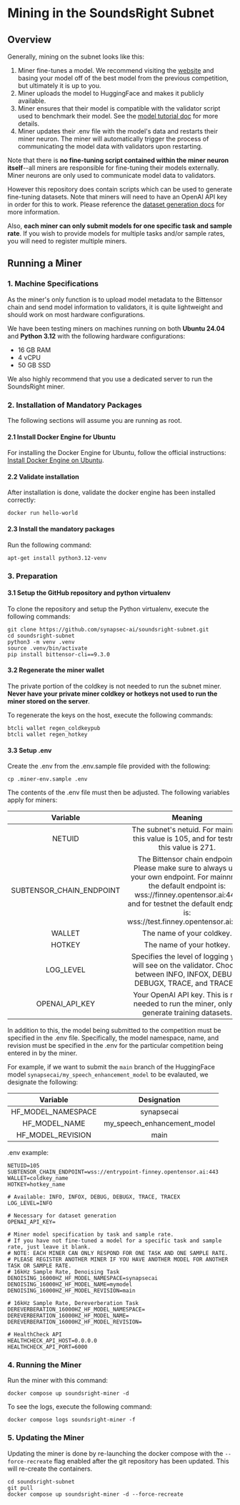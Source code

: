 # Mining in the SoundsRight Subnet

## Overview 

Generally, mining on the subnet looks like this:

1. Miner fine-tunes a model. We recommend visiting the [website](https://www.soundsright.ai) and basing your model off of the best model from the previous competition, but ultimately it is up to you.
2. Miner uploads the model to HuggingFace and makes it publicly available. 
3. Miner ensures that their model is compatible with the validator script used to benchmark their model. See the [model tutorial doc](model_tutorial.md) for more details.
4. Miner updates their .env file with the model's data and restarts their miner neuron. The miner will automatically trigger the process of communicating the model data with validators upon restarting.

Note that there is **no fine-tuning script contained within the miner neuron itself**--all miners are responsible for fine-tuning their models externally. Miner neurons are only used to communicate model data to validators. 

However this repository does contain scripts which can be used to generate fine-tuning datasets. Note that miners will need to have an OpenAI API key in order for this to work. Please reference the [dataset generation docs](generate_data.md) for more information.

Also, **each miner can only submit models for one specific task and sample rate**. If you wish to provide models for multiple tasks and/or sample rates, you will need to register multiple miners.

## Running a Miner

### 1. Machine Specifications

As the miner's only function is to upload model metadata to the Bittensor chain and send model information to validators, it is quite lightweight and should work on most hardware configurations.

We have been testing miners on machines running on both **Ubuntu 24.04** and **Python 3.12** with the following hardware configurations:

- 16 GB RAM
- 4 vCPU
- 50 GB SSD

We also highly recommend that you use a dedicated server to run the SoundsRight miner.

### 2. Installation of Mandatory Packages

The following sections will assume you are running as root.

#### 2.1 Install Docker Engine for Ubuntu 
For installing the Docker Engine for Ubuntu, follow the official instructions: [Install Docker Engine on Ubuntu](https://docs.docker.com/engine/install/ubuntu/).

#### 2.2 Validate installation
After installation is done, validate the docker engine has been installed correctly:
```
docker run hello-world
```

#### 2.3 Install the mandatory packages

Run the following command:
```
apt-get install python3.12-venv
```

### 3. Preparation

#### 3.1 Setup the GitHub repository and python virtualenv
To clone the repository and setup the Python virtualenv, execute the following commands:
```
git clone https://github.com/synapsec-ai/soundsright-subnet.git
cd soundsright-subnet
python3 -m venv .venv
source .venv/bin/activate
pip install bittensor-cli==9.3.0
```

#### 3.2 Regenerate the miner wallet

The private portion of the coldkey is not needed to run the subnet miner. **Never have your private miner coldkey or hotkeys not used to run the miner stored on the server**.

To regenerate the keys on the host, execute the following commands:
```
btcli wallet regen_coldkeypub
btcli wallet regen_hotkey
```

#### 3.3 Setup .env 

Create the .env from the .env.sample file provided with the following:

```
cp .miner-env.sample .env
```

The contents of the .env file must then be adjusted. The following variables apply for miners:

| Variable | Meaning |
| :------: | :-----: |
| NETUID | The subnet's netuid. For mainnet this value is 105, and for testnet this value is 271. |
| SUBTENSOR_CHAIN_ENDPOINT | The Bittensor chain endpoint. Please make sure to always use your own endpoint. For mainnnet, the default endpoint is: wss://finney.opentensor.ai:443 and for testnet the default endpoint is: wss://test.finney.opentensor.ai:443 |
| WALLET | The name of your coldkey. |
| HOTKEY | The name of your hotkey. |
| LOG_LEVEL | Specifies the level of logging you will see on the validator. Choose between INFO, INFOX, DEBUG. DEBUGX, TRACE, and TRACEX. |
| OPENAI_API_KEY | Your OpenAI API key. This is not needed to run the miner, only to generate training datasets. |

In addition to this, the model being submitted to the competition must be specified in the .env file. Specifically, the model namespace, name, and revision must be specified in the .env for the particular competition being entered in by the miner. 

For example, if we want to submit the `main` branch of the HuggingFace model `synapsecai/my_speech_enhancement_model` to be evalauted, we designate the following: 

| Variable | Designation |
| :------: | :-----: |
| HF_MODEL_NAMESPACE | synapsecai |
| HF_MODEL_NAME | my_speech_enhancement_model |
| HF_MODEL_REVISION | main |

.env example:
```
NETUID=105
SUBTENSOR_CHAIN_ENDPOINT=wss://entrypoint-finney.opentensor.ai:443
WALLET=coldkey_name
HOTKEY=hotkey_name

# Available: INFO, INFOX, DEBUG, DEBUGX, TRACE, TRACEX
LOG_LEVEL=INFO

# Necessary for dataset generation
OPENAI_API_KEY=

# Miner model specification by task and sample rate. 
# If you have not fine-tuned a model for a specific task and sample rate, just leave it blank.
# NOTE: EACH MINER CAN ONLY RESPOND FOR ONE TASK AND ONE SAMPLE RATE. 
# PLEASE REGISTER ANOTHER MINER IF YOU HAVE ANOTHER MODEL FOR ANOTHER TASK OR SAMPLE RATE.
# 16kHz Sample Rate, Denoising Task
DENOISING_16000HZ_HF_MODEL_NAMESPACE=synapsecai
DENOISING_16000HZ_HF_MODEL_NAME=mymodel
DENOISING_16000HZ_HF_MODEL_REVISION=main

# 16kHz Sample Rate, Dereverberation Task
DEREVERBERATION_16000HZ_HF_MODEL_NAMESPACE=
DEREVERBERATION_16000HZ_HF_MODEL_NAME=
DEREVERBERATION_16000HZ_HF_MODEL_REVISION=

# HealthCheck API
HEALTHCHECK_API_HOST=0.0.0.0
HEALTHCHECK_API_PORT=6000
```

### 4. Running the Miner

Run the miner with this command:

```
docker compose up soundsright-miner -d
```
To see the logs, execute the following command: 

```
docker compose logs soundsright-miner -f
``` 

### 5. Updating the Miner

Updating the miner is done by re-launching the docker compose with the `--force-recreate` flag enabled after the git repository has been updated. This will re-create the containers.

```
cd soundsright-subnet
git pull
docker compose up soundsright-miner -d --force-recreate
```

